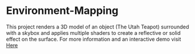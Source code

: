 # Environment-Mapping
This project renders a 3D model of an object (The Utah Teapot) surrounded with a skybox and applies multiple shaders to create a reflective or solid effect on the surface. For more information and an interactive demo visit [Here]()
